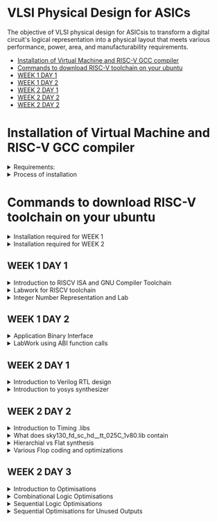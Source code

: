 
# VLSI Physical Design for ASICs
The objective of VLSI physical design for ASICsis to transform a digital circuit's logical representation into a physical layout that meets various performance, power, area, and manufacturability requirements.
- [Installation of Virtual Machine and RISC-V GCC compiler](#Installation-of-Virtual-Machine-and-RISC-V-GCC-compiler)
- [Commands to download RISC-V toolchain on your ubuntu](#Commands-to-download-RISC-V-toolchain-on-your-ubuntu)
- [WEEK 1 DAY 1](#WEEK-1-DAY-1)
- [WEEK 1 DAY 2](#WEEK-1-DAY-2)
- [WEEK 2 DAY 1](#WEEK-2-DAY-1)
- [WEEK 2 DAY 2](#WEEK-2-DAY-2)
- [WEEK 2 DAY 2](#WEEK-2-DAY-3)

# Installation of Virtual Machine and RISC-V GCC compiler
<details>

<summary>Requirements:</summary>

+ OS: Ubuntu 20
  
+ Memory: 200 GB
  
+ RAM: 6 GB
  
</details>

<details>
<summary>Process of installation</summary>
	
- [VirtualBox](https://www.virtualbox.org/wiki/Downloads) ← Click on the link to head to the downloads page. Download and install the windows hosts version
	
    - Open the VirtualBox application and click on “New”
    
    - Give a name to the VM and choose the folder where your VM files will reside.
    
    - For iso file you need to install the iso image from these sites.
    
        - For Ubuntu: http://ubuntu-releases.mirror.net.in/ubuntu/releases/jammy/ubuntu-22.04.3-desktop-amd64.iso (for Intel and AMD users)
	
        - Please refer to the ubuntu website for MacOS (M1, M2) users.
	
    - Download any one of the two iso file and include it in the iso option
    .
    - For type, choose “Linux” and for version either choose “Ubuntu 22.04 (64-bit)”.
    
    - Rest is set to default. Please DM either one of us if you’re facing issues at this point.
    
    - Click on “Next” and for base memory set it to “2048MB” if you have less than 8gb, if you have more, set it to “4096MB”.
    
    - For the Processors, leave it in “1” unless you have 4+ cores. If you have more than 4 cores, you can set it to “2”.
    
    - Click on “Next” and in the “Create a virtual hard disk now” and set it to 50GB or 100GB. Please make sure you have enough space for this, but this space that you allocate is dynamic so don’t worry, it will only take up upto 100GB when required.
    
    - Click on “Next” and “Finish”.
    
    - If you’re having issues connecting to the network inside the VM, click on the “Devices” option on the menu bar above on the VirtualBox application. In that menu, choose “Network” and enable “Connect Network Adapter”. If it still does not work after enabling, please restart the VM and see if that works.
    
    ---
    
    - For the riscv-gcc compiler, head over to this link https://www.embecosm.com/resources/tool-chain-downloads/ and install the tar.gz file based on your Linux version. **************Make sure you do this on the Virtual Machine!**************
    
        - For Ubuntu VMs
	
          -v22.04
</details>




# Commands to download RISC-V toolchain on your ubuntu

<details>
	
<summary>Installation required for WEEK 1</summary>

***Install Git and Vim with automatic "yes" response to prompts***

`sudo apt-get install git vim -y`

***Install various development tools and libraries***

`sudo apt-get install autoconf automake autotools-dev curl libmpc-dev libmpfr-dev libgmp-dev gawk build-essential bison flex texinfo gperf libtool patchutils bc zlib1g-dev git libexpat1-dev gtkwave -y`

***Navigate to the home directory***

`cd`

***Store the current directory path***

`pwd=$PWD`

***Create a directory for the RISC-V toolchain***

`mkdir riscv_toolchain`

***Enter the RISC-V toolchain directory***

`cd riscv_toolchain`

***Download and extract the RISC-V GCC toolchain***

`wget "https://static.dev.sifive.com/dev-tools/riscv64-unknown-elf-gcc-8.3.0-2019.08.0-x86_64-linux-ubuntu14.tar.gz"
tar -xvzf riscv64-unknown-elf-gcc-8.3.0-2019.08.0-x86_64-linux-ubuntu14.tar.gz `

***Add the RISC-V toolchain's bin directory to the PATH***

`export PATH=$pwd/riscv_toolchain/riscv64-unknown-elf-gcc-8.3.0-2019.08.0-x86_64-linux-ubuntu14/bin:$PATH`

***Install device-tree-compiler***

`sudo apt-get install device-tree-compiler -y`

***Clone the RISC-V ISA simulator repository***

`git clone https://github.com/riscv/riscv-isa-sim.git`

***Enter the RISC-V ISA simulator directory***

`cd riscv-isa-sim/`

***Create a build directory***

`mkdir build`

***Enter the build directory***

`cd build`

***Configure the RISC-V ISA simulator build***

`../configure --prefix=$pwd/riscv_toolchain/riscv64-unknown-elf-gcc-8.3.0-2019.08.0-x86_64-linux-ubuntu14`

***Build the RISC-V ISA simulator***

`make`

***Install the RISC-V ISA simulator***

`sudo make install`

***Navigate back to the RISC-V toolchain directory***

`cd $pwd/riscv_toolchain`

***Clone the RISC-V proxy kernel repository***

`git clone https://github.com/riscv/riscv-pk.git`

***Enter the RISC-V proxy kernel directory***

`cd riscv-pk/`

***Create a build directory***

`mkdir build`

***Enter the build directory***

`cd build`

***Configure the RISC-V proxy kernel build***

`../configure --prefix=$pwd/riscv_toolchain/riscv64-unknown-elf-gcc-8.3.0-2019.08.0-x86_64-linux-ubuntu14 --host=riscv64-unknown-elf
`
***Build the RISC-V proxy kernel***

`make`
***
Install the RISC-V proxy kernel***

`sudo make install`

***Add the RISC-V proxy kernel's bin directory to the PATH***

`export PATH=$pwd/riscv_toolchain/riscv64-unknown-elf-gcc-8.3.0-2019.08.0-x86_64-linux-ubuntu14/riscv64-unknown-elf/bin:$PATH`

***Navigate back to the RISC-V toolchain directory***

`cd $pwd/riscv_toolchain`

***Clone the Icarus Verilog repository***

`git clone https://github.com/steveicarus/iverilog.git`

***Enter the Icarus Verilog directory***

`cd iverilog/`

***Check out the v10-branch of Icarus Verilog***

`git checkout --track -b v10-branch origin/v10-branch`


***Update the repository***

`git pull`

***Make autoconf.sh executable***

`chmod 777 autoconf.sh`

***Run autoconf.sh***

`./autoconf.sh`

***Configure Icarus Verilog***

`./configure`

***Build Icarus Verilog***

`make`

***Install Icarus Verilog***

`sudo make install  `

**Update Your Path:**

**After installing, you'll want to add the toolchain binaries to your PATH:**

`echo 'export PATH=$PATH:/opt/riscv/bin' >> ~/.bashrc
source ~/.bashrc`
</details>

<details>

<summary>Installation required for WEEK 2</summary>

# updated tools installation for day 3 and day 4
`git clone https://github.com/YosysHQ/yosys.git `

`cd yosys`

`sudo apt install make`

`sudo apt-get update`

`sudo apt-get install build-essential clang bison flex  libreadline-dev gawk tcl-dev libffi-dev git  graphviz xdot pkg-config python3 libboost-system-dev libboost-python-dev libboost-filesystem-dev zlib1g-dev`

*Comment the export path in bashrc for the code given below to work*

`make config-gcc`

`make -j 4`

`sudo make install`

`sudo apt install gtkwave`

</details>



## WEEK 1 DAY 1 
<details>
<summary>Introduction to RISCV ISA and GNU Compiler Toolchain</summary>


# Introduction


![image](https://github.com/ShashidharReddy01/pes_asic_class/assets/142148810/a9f04dfd-9ff4-48b4-b6f2-47f8845763ad)
**Basic Definition**
+ An Instruction Set Architecture (ISA) is part of the abstract model of a computer that defines how the CPU is controlled by the software. The ISA acts as an interface between the hardware and the software, specifying both what the processor is capable of doing as well as how it gets done.
+ RISC-V is an open-source instruction set architecture used to develop custom processors for a variety of applications, from embedded designs to supercomputers.
# From Apps to Hardware
1. **Applications:** Applications, also known as software applications or simply apps, are programs or software designed to perform specific tasks or functions for end-users. Examples include word processors, web browsers, and games.
2. **System Software:** System software refers to a collection of programs and utilities that manage and control a computer system's hardware and provide services to other software applications. It includes the operating system, device drivers, and system utilities.
3. **Compiler:** A compiler is a software tool that translates high-level programming code (source code) written by humans into machine code or intermediate code that can be executed directly by a computer's hardware or by a virtual machine.
4. **Assembler:** An assembler is a program or tool that translates assembly language code, a low-level human-readable representation of machine code instructions, into machine code that can be executed by a computer's CPU.
5. **RTL (Register-Transfer Level):** RTL, or Register-Transfer Level, is a level of hardware description language used to model the behavior of digital circuits at a low level of abstraction. It specifies how data moves between registers and how logic operations are performed.
6. **Hardware:** Hardware refers to the physical components of a computer system, including the CPU, memory, storage devices, input/output devices, and other electronic and mechanical components. It is the tangible, physical part of a computer system.
![image](https://github.com/ShashidharReddy01/pes_asic_class/assets/142148810/1af652e7-16ef-47b9-a749-515db468e778)
# Detail description of course content
1. **Pseudo Instructions** The pseudo instructions are provided by the assembler tools, which convert them into one or more real instructions. The most commonly used pseudo instruction is the LDR. This allows a 32-bit immediate data item to be loaded into a register.
![image](https://github.com/ShashidharReddy01/pes_asic_class/assets/142148810/b1658f3c-375e-4b42-b489-82b5d3a0df30)

2. **Base Integer Instructions:** The term "base integer instructions" refers to the fundamental set of instructions that form the foundation for performing basic arithmetic, logical, and data movement operations.
3. **Multiply Extension Intructions:** The RISC-V architecture includes a set of multiply and multiply-accumulate (MAC) extension instructions that enhance the instruction set to perform efficient multiplication and multiplication-accumulate operations.
4. **Single and Double Precision Floating Point Extension:** The RISC-V architecture includes floating-point extensions that provide support for both single-precision (32-bit) and double-precision (64-bit) floating-point arithmetic operations. These extensions are often referred to as the "F" and "D" extensions, respectively. Floating-point arithmetic is essential for handling real numbers with fractional parts and for performing accurate calculations involving decimal values.
5. **Application Binary Interface:** ABI stands for "Application Binary Interface." It is a set of rules and conventions that govern how software components interact with each other at the binary level. The ABI defines various aspects of program execution, including how function calls are made, how parameters are passed and returned, how memory is allocated and managed, and more.
6. **Memory Allocation and Stack Pointer** 
- Memory allocation refers to the process of assigning and managing memory segments for various data structures, variables, and objects used by a program. It involves allocating memory space from the system's memory pool and releasing it when it is no longer needed to prevent memory leaks.
- The stack pointer is a register used by a program to keep track of the current position of the program's execution on the call stack.
</details>
<details>
<summary>Labwork for RISCV toolchain</summary>
	
# #c program 

Writing C program using Leaf editor

**Writing a c program to find sum of integers from 1 to N**

`leafpad sum1ton.c`

+ code

  ![image](https://github.com/ShashidharReddy01/pes_asic_class/assets/142148810/10a287e5-fc35-4266-81ab-c5fc1d59b62d)
  
`gcc leafpad sum1ton.c`

`./a.out`

![image](https://github.com/ShashidharReddy01/pes_asic_class/assets/142148810/d8e8b254-2cb8-4321-ac3d-23723944dd2a)

## RISCV GCC Compiler and Dissemble

Using the riscv gcc compiler

`riscv64-unknown-elf-gcc -O1 -mabi=lp64 -march=rv64i -o sum1ton.o sum1ton.c`

`spike pk sum1ton.o`

![image](https://github.com/ShashidharReddy01/pes_asic_class/assets/142148810/9cdddf6c-95c7-4a55-a78c-61697f1d0cd7)

For Assembly Code

`riscv64-unknown-elf-objdump -d sumton.o | less`

type /main to go to the main section

`/main`


For -O1 optimization


![image](https://github.com/ShashidharReddy01/pes_asic_class/assets/142148810/af34dd3c-06d0-4d58-8f98-6f019a8bc8c6)

For -OFast optimization


![image](https://github.com/ShashidharReddy01/pes_asic_class/assets/142148810/4e15a810-46a6-45a7-b883-d19d655dcf3b)

# Spike Simulation and Debug

`spike -d pk sum1ton.c` is used for debugging.

Contents of the register can be viewed as shown in the image below

![image](https://github.com/ShashidharReddy01/pes_asic_class/assets/142148810/64944ba9-08b0-4dbd-a86d-9af8255e28f9)

</details>

<details>
<summary>Integer Number Representation and Lab</summary>

## Unsigned Numbers
- Unsigned numbers, also known as non-negative numbers, are numerical values that represent magnitudes without indicating direction or sign.
- Range: 0 to 2^(N) - 1.

## Signed Numbers
- Signed numbers are numerical values that can represent both positive and negative magnitudes, along with zero.
- Range : -(2^(N-1)) to 2^(N-1) - 1.

64 bit Number System For Unsigned Numbers

+ RISC-V doubleword can represent 0 to (2^(64) - 1) unsigned numbers or positive numbers

+ RISC-V doubleword can represent 0 to (2^(63) - 1)positive & (-1) to (-2^63) negative numbers
+ 
![image](https://github.com/ShashidharReddy01/pes_asic_class/assets/142148810/0c8c40bd-85c6-403b-bda7-2d5f9929acb3)

##Lab
**UnSigned 64-bit Number**
``` c
#include <stdio.h>
#include <math.h>

int main(){
	unsigned long long int max = (unsigned long long int) (pow(2,64) -1);
	unsigned long long int min = (unsigned long long int) (pow(2,64) *(-1));
	printf("lowest number represented by unsigned 64-bit integer is %llu\n",min);
	printf("highest number represented by unsigned 64-bit integer is %llu\n",max);
	return 0;
}
```
![image](https://github.com/ShashidharReddy01/pes_asic_class/assets/142148810/45f6236a-9d45-495f-b735-1d8b32df82cd)


**Signed 64-bit Number**
``` c
#include <stdio.h>
#include <math.h>

int main(){
	long long int max = (long long int) (pow(2,63) -1);
	long long int min = (long long int) (pow(2,63) *(-1));
	printf("lowest number represented by signed 64-bit integer is %lld\n",min);
	printf("highest number represented by signed 64-bit integer is %lld\n",max);
	return 0;
}
```
![image](https://github.com/ShashidharReddy01/pes_asic_class/assets/142148810/f3bbdfcd-1a5b-40e9-a004-77773f87fcef)
</details>

## WEEK 1 DAY 2 
<details>
<summary>Application Binary Interface</summary>
	
- [Introduction to ABI](#Introduction-to-ABI)
- [Memmory Allocation for Double Words](#Memmory-Allocation-for-Double-Words)
- [Load, Add and Store Instructions](#Load-Add-and-Store-Instructions)
- [32-Registers and their ABI Names](#32--Registers-and-their-ABI-Names)
- [ABI Names](#ABI-Names)

## Introduction to ABI
An Application Binary Interface (ABI) is a set of conventions or rules that govern how functions, data structures, and system calls should be organized and accessed in a binary program or library. It defines the low-level interface between different parts of a program or between a program and the operating system. Here are the key points about an ABI:

1. **Binary Compatibility**: ABIs ensure that binary code produced by one compiler or platform can work seamlessly with code produced by another, as long as they adhere to the same ABI.

2. **Function Calling Convention**: ABIs specify how functions are called, including the order and location of arguments and return values, as well as how the call stack is managed during function calls.

3. **Register Usage**: ABIs define which registers are reserved for certain purposes (e.g., argument passing, return values, temporary storage) and how they should be managed during function calls.

4. **Data Layout**: ABIs specify how data structures like structs and arrays are laid out in memory, including rules for alignment and padding.

5. **Exception Handling**: They define how exceptions (such as hardware or software interrupts) are handled, including how control is transferred between user code and exception handlers.

6. **System Calls**: ABIs detail how programs interact with the operating system through system calls, including how arguments are passed and results are retrieved.

7. **Platform Independence**: ABIs help maintain compatibility across different platforms (e.g., different CPU architectures or operating systems) by providing a standardized interface.

8. **Dynamic Linking**: They cover aspects of dynamic linking, such as how shared libraries (DLLs on Windows or shared objects on Unix-based systems) are loaded and linked at runtime.

9. **Versioning**: Some ABIs include mechanisms for versioning so that future changes can be made without breaking compatibility with existing code.

10. **Documentation**: ABIs are typically documented and published, allowing developers to write code that conforms to the ABI's specifications.

11. **Toolchain Support**: Compilers and assemblers are designed to generate code that follows the ABI, ensuring that code produced by different tools can interoperate.

12. **Cross-Platform Development**: ABIs are especially important for cross-platform development, where code needs to run on multiple platforms with potentially different hardware architectures and operating systems.

13. **Security**: ABIs may include security-related aspects, such as buffer overflow protection mechanisms and stack canaries.


## Memmory Allocation for Double Words
64-bit number (or any multi-byte value) can be loaded into memory in little-endian or big-endian. It involves understanding the byte order and arranging the bytes accordingly
1. **Little-Endian:**
In little-endian representation, you store the least significant byte (LSB) at the lowest memory address and the most significant byte (MSB) at the highest memory address.
2. **Big-Endian:**
In big-endian representation, you store the most significant byte (MSB) at the lowest memory address and the least significant byte (LSB) at the highest memory address.

![WhatsApp Image 2023-08-20 at 17 38 47](https://github.com/ShashidharReddy01/pes_asic_class/assets/142148810/9d25d09f-9f95-4ec7-8844-44f3ddad9254)
## Load, Add and Store Instructions
Load, Add, and Store instructions are fundamental operations in computer architecture and assembly programming. They are often used to manipulate data within a computer's memory and registers.

Example `ld x8, 16(x23)`

In this Example
- `ld` is the load double-word instruction.
- `x8` is the destination register.
- `16(x23)` is the memory address pointed to by register `x5` (base address + offset).

![WhatsApp Image 2023-08-20 at 17 42 56](https://github.com/ShashidharReddy01/pes_asic_class/assets/142148810/7a5ebb35-92f6-4a27-b40f-e30812cae1c0)

Example `add x8, x24, x8`

In this Example
- `add` is the add instruction.
- `x8` is the destination register.
- `x24` and `x8` are the source registers.

![WhatsApp Image 2023-08-20 at 17 47 25](https://github.com/ShashidharReddy01/pes_asic_class/assets/142148810/5704ff1b-2008-4154-a835-569651f75e19)

## 32-Registers and their ABI Names
The choice of the number of registers in a processor's architecture, such as the RISC-V RV64 architecture with its 32 general-purpose registers, involves a trade-off between various factors. While modern processors can have more registers but increasing the number of registers could lead to larger instructions, which would take up more memory and potentially slow down instruction fetch and decode.

#### ABI Names
ABI names for registers serve as a standardized way to designate the purpose and usage of specific registers within a software ecosystem. These names play a critical role in maintaining compatibility, optimizing code generation, and facilitating communication between different software components. 

![WhatsApp Image 2023-08-20 at 17 51 23](https://github.com/ShashidharReddy01/pes_asic_class/assets/142148810/46f38e30-4c21-458f-84cc-2ee2381b8b13)

</details>

<details>
<summary>LabWork using ABI function calls</summary>

# LabWork using ABI function calls

![WhatsApp Image 2023-08-20 at 17 54 26](https://github.com/ShashidharReddy01/pes_asic_class/assets/142148810/a64bce17-042a-4dfa-a788-0b71e8778687)

**C Program**
`custom1to9.c`
  ``` c
  #include <stdio.h>
  
  extern int load(int x, int y);
  
  int main()
  {
    int result = 0;
    int count = 9;
    result = load(0x0, count+1);
    printf("Sum of numbers from 1 to 9 is %d\n", result);
  }
```
**Asseembly File**
`load.s`
``` s
.section .text
.global load
.type load, @function
load:
add a4, a0, zero
add a2, a0, a1
add a3, a0, zero
loop:
add a4, a3, a4
addi a3, a3, 1
blt a3, a2, loop
add a0, a4, zero
ret
```
![image](https://github.com/ShashidharReddy01/pes_asic_class/assets/142148810/4d109bc3-c119-4835-b32c-1d2a00b6d5e6)
</details>

## WEEK 2 DAY 1

<details>
<summary>Introduction to Verilog RTL design </summary>

- [Introduction to iverilog design testbench](#Introduction-to-iverilog-design-testbench)
- [Simulation](#Simulation)
- [Testbench](#Testbench)

## Introduction to iverilog design testbench

RTL Design, which stands for Register Transfer Level design, is a crucial phase in digital circuit design, where the functionality of digital systems is described at a level that specifies how data moves between registers. Let's expand on the key points you've mentioned:

1. **Data Transfer between Registers**: RTL design focuses on defining how data is transferred between registers within a digital circuit. Registers are small memory elements capable of storing binary data. The movement of data between these registers represents the fundamental operations of a digital system.

2. **Hardware Description Language (HDL)**: RTL designs are typically written using Hardware Description Languages like Verilog or VHDL. These languages allow designers to specify the behavior and structure of digital circuits at the register transfer level. HDLs provide a way to describe the desired functionality of the hardware without getting into the specifics of how it will be implemented.

3. **Combinational and Sequential Circuits**: RTL design involves creating descriptions for both combinational and sequential circuits. Combinational circuits are those where the output depends solely on the current input, while sequential circuits have memory elements (like registers) and the output depends on both the current input and the previous state.

4. **Logical and Hardware Operation Modeling**: RTL designs in HDLs enable modeling of logical operations (e.g., AND, OR, NOT) as well as hardware operations (e.g., addition, subtraction) at a level of abstraction that reflects the actual hardware behavior.

5. **Optimization**: RTL design involves optimizing the description to achieve specific goals. These goals might include improving performance, reducing power consumption, or minimizing the area required on a chip. Optimization techniques are applied to the RTL code to make it more efficient.

6. **Synthesizable Code**: One of the most critical aspects of RTL design is that the RTL code must be synthesizable. Synthesis is the process of translating RTL code into a netlist of gates and flip-flops that can be physically implemented on hardware. Synthesis tools, often provided by FPGA or ASIC vendors, take RTL code as input and produce a gate-level representation that can be fabricated into physical hardware.

7. **Hierarchical Design**: In complex digital systems, RTL designs are typically broken down into modules or blocks, each representing a specific function or component of the system. These modules can be designed independently and then integrated to create the complete system.

8. **Testing and Verification**: RTL designs also involve the development of testbenches and verification strategies to ensure that the designed digital circuit behaves correctly under various conditions.

## Simulation : RTL design is checked for adherence to its design specification using simulation by giving sample inputs. This helps finding and fixing bugs in the RTL design in the early stages of design development. 

**Simulator**: Simulator is the tool used for this process. It looks for changes on input signals to evaluate outputs. No change in output if there is no change in input signals

![image](https://github.com/ShashidharReddy01/pes_asic_class/assets/142148810/d45720cb-c8ad-4715-b5e8-09578ac146fa)

# Testbench
***A test bench in Verilog is an essential component of the verification process for digital designs. It serves as a simulation environment where you can apply stimulus to the RTL (Register Transfer Level) design and verify its functionality. Here, let's expand on the key components and functions of a Verilog test bench:***

1. **Stimulus Generation**: The test bench generates input signals that simulate real-world conditions or user interactions with the designed hardware. These input signals are applied to the RTL design to test its behavior. Stimulus generation can include tasks like creating clock signals, generating test vectors, or mimicking user inputs.

2. **Instantiating the Design**: In the test bench, you instantiate the RTL design under test. This means you include the design's module within the test bench code. The test bench communicates with the design module, providing inputs and monitoring outputs.

3. **Output Checking**: The other critical part of a test bench is output checking. After applying stimulus to the design, the test bench monitors the design's output signals. It compares the expected output, which is determined based on the input stimulus and the expected behavior of the design, with the actual output produced during simulation.

4. **Assertion Checks**: To ensure that the design behaves correctly, assertions are often used in the test bench. Assertions are statements in the test bench code that express expected conditions or properties of the design. If an assertion fails during simulation, it indicates a problem with the design.

5. **Timing Simulation**: The test bench allows for timing simulation, where you can evaluate how the design behaves in terms of delays, setup times, and hold times. This is crucial for ensuring that the design meets its timing requirements.

6. **Functional Coverage**: Test benches can include functional coverage checks to ensure that various aspects of the design's functionality have been thoroughly tested. Coverage metrics track which parts of the design have been exercised during simulation.

7. **Test Cases**: In a comprehensive verification process, multiple test cases are often created within the test bench. Each test case represents a specific scenario or condition that the design must handle correctly. These test cases collectively ensure thorough testing of the design.

8. **Simulation Results Comparison**: After simulation, the test bench compares the actual simulation results with the expected results. If there are discrepancies, it indicates potential issues in the RTL design.

9. **Debugging and Analysis**: When discrepancies or errors are detected, the test bench provides valuable information for debugging. Designers can analyze the simulation waveforms and debug their RTL code accordingly.

10. **Regression Testing**: As the project progresses and the design evolves, it's common to perform regression testing using the test bench. This ensures that changes or updates to the design do not introduce new issues and that existing functionality remains intact.

In summary, a Verilog test bench is a critical tool for verifying the correctness of an RTL design. It generates input stimuli, monitors output responses, checks assertions, performs timing analysis, and helps ensure that the design meets its functional and timing requirements. By thoroughly testing the design with various test cases, designers can have confidence in its reliability and correctness before moving to the synthesis and implementation stages.

![image](https://github.com/ShashidharReddy01/pes_asic_class/assets/142148810/a220c299-a94c-4fce-9f0f-ed3e5d1131f9)

![image](https://github.com/ShashidharReddy01/pes_asic_class/assets/142148810/a7e494b5-1cc7-4367-97cf-45614fa313e1)
</details>


<details>
<summary>Introduction to yosys synthesizer</summary>
	
## **Introduction to yosys synthesizer**

- [Synthesis](#Synthesis)
- [Verification of Synthesized design](#Verification-of-Synthesized-design)
- [Slower Cells](#Slower-Cells)
- [Labs on Yosys introduction](#Labs-on-Yosys-introduction)
- [Netlist code](#Netlist-code)

## Synthesis
It is a crucial step in the design process for creating digital integrated circuits. It involves transforming a high-level RTL (Register Transfer Level) design, which describes how data moves between registers and the desired functionality, into a gate-level netlist that represents the physical implementation of the design using specific logic gates. Here's an expanded explanation of the synthesis process:

1. **Converting RTL into Logic Gates**: The first step in synthesis is to convert the RTL description, written in a hardware description language like Verilog or VHDL, into a netlist consisting of basic logic gates (e.g., AND, OR, NOT). This process is sometimes referred to as "RTL synthesis." The synthesizer tool analyzes the RTL code and generates an intermediate representation in terms of logic gates.

2. **Technology Mapping**: After obtaining a netlist with basic logic gates, the synthesizer maps these gates to specific technology-dependent gates available in the target technology library. Different semiconductor technologies (e.g., CMOS, FPGA) have their own libraries of standard cells or configurable logic blocks. The synthesizer selects the appropriate gates from this library to match the desired functionality while considering factors like area, power consumption, and speed.

3. **Optimization**: The next critical phase of synthesis is optimization. The synthesizer applies various algorithms and techniques to optimize the mapped netlist. Optimization aims to improve the design in terms of performance, area utilization, and power efficiency while adhering to constraints set by the designer. Common optimization techniques include logic minimization, retiming, and resource sharing.

4. **Constraint Preservation**: Throughout the synthesis process, the synthesizer must ensure that the constraints set by the designer are preserved. These constraints may include timing requirements (e.g., clock frequency, setup and hold times), power consumption limits, or area constraints. The synthesizer makes optimization decisions while respecting these constraints.

5. **Timing Analysis**: Timing analysis is a crucial aspect of synthesis. It evaluates whether the design meets its timing requirements, such as setup and hold times for flip-flops and the maximum clock frequency. If the design doesn't meet these requirements, the synthesizer may need to make adjustments or provide recommendations for meeting them.

6. **Area and Power Analysis**: Synthesis tools also provide estimates of the chip's area utilization and power consumption based on the synthesized netlist. Designers can use this information to assess whether the design meets their area and power targets.

7. **Gate-Level Simulation**: Before proceeding to physical implementation, gate-level simulation is often performed to validate that the synthesized design behaves as expected and meets functional requirements.

8. **Documentation and Reporting**: Synthesis tools generate reports and documentation that include information about the synthesized design, including gate-level representations, critical paths, timing analysis results, and resource utilization.

Synthesis is a pivotal step in the design flow for creating digital chips. It transforms an abstract RTL design into a gate-level netlist that can be physically implemented. During this process, the synthesizer selects technology-dependent gates, optimizes the design for performance and resource utilization, ensures constraint compliance, and provides essential analysis and documentation to guide the subsequent stages of the design process. The choice of synthesis tool and the expertise of the designer significantly influence the quality and efficiency of the final chip implementation.

![image](https://github.com/ShashidharReddy01/pes_asic_class/assets/142148810/c0cbcee9-0794-4efa-8dc3-62fd4cf74ec6)

***Below are the commands to perform above synthesis.***

+ RTL Design - read_verilog
+ .lib - read_liberty
+ netlist file- write_verilog

- .lib: It is a collection of logical modules like, And, Or, Not etc...It has different flvors of same gate like 2 input AND gate, 3 input AND gate etc... with different performace speed.


![image](https://github.com/ShashidharReddy01/pes_asic_class/assets/142148810/06308534-18d0-4c24-b793-2c0db59036b9)

## Verification of Synthesized design
In order to make sure that there are no errors in the netlist, we'll have to verify the synthesized circuit. The netlist verification flow can be seen in the below image:

![image](https://github.com/ShashidharReddy01/pes_asic_class/assets/142148810/ce15fea5-9836-404e-b9be-fa1a086bd1ca)

**Need for different flavours of gate**: In order to make a faster circuit, the clock frequency should be high. For that the time period of the clock should be as low as possible. However, in a sequential circuit, clock period depends on three factors so that data is not lost or to be glitch free.

![image](https://github.com/ShashidharReddy01/pes_asic_class/assets/142148810/def5a0ec-f884-417d-9d24-b3e2d622c827)

+ Tclk > Tcq_a + Tcombi + Tsetup_b
+ Fclk = 1 / Tclk
## Slower Cells
**Why we need slower cells**:
To ensure there is no HOLD issues at flipflop B we need the cells to work at a slower rate.
Hence we need cells that work fast to meet the required performance and we also need cells that work slow to meet HOLD.

**Faster Cells vs Slower Cells**: 
Load in digital circuit is of **Capacitence**. Faster the charging or dicharging of capacitance, lesser is the celll delay. However, for a quick charge/ discharge of capacitor, we need transistors capable of sourcing more current i.e, we need WIDE TRANSISTORS. 

Wider transistors have lesser delay but consume more area and power. Narrow transistors are other way around. Faster cells come with a cost of area and power.

**Selection of the Cells**: We'll need to guide the Synthesizer to choose the flavour of cells that is optimum for implementation of logic circuit. Keeping in view of previous observations of faster vs slower cells,to avoid hold time violations, larger circuits, sluggish circuits, we offer guidance to synthesizer in the form of **Constraints**.

![image](https://github.com/ShashidharReddy01/pes_asic_class/assets/142148810/986d04c5-73de-483a-9c7c-cb78d9f55f42)

### Labs on Yosys introduction

Invoking Yosys:
`yosys`
![image](https://github.com/ShashidharReddy01/pes_asic_class/assets/142148810/48ae79a9-ac5d-476e-8348-9533a78b3e3d)

Snippet below illustrates reading .lib, design and choosing the module to synthesize:
![image](https://github.com/ShashidharReddy01/pes_asic_class/assets/142148810/3e0de64b-28a8-4e5b-8723-253d2b776dfb)
![image](https://github.com/ShashidharReddy01/pes_asic_class/assets/142148810/75072a0f-9aaf-4022-8832-cedc3b709bc6)
![image](https://github.com/ShashidharReddy01/pes_asic_class/assets/142148810/8b58f250-15bf-4959-98bb-05875965729b)

`gvim good_mux.v`
+ `to run this file download sudo apt install vim-gtk3`

![image](https://github.com/ShashidharReddy01/pes_asic_class/assets/142148810/43ac037a-dd95-4d92-9b39-4af13967102d)

- To synthesize use command `synth -top good_mux`

![image](https://github.com/ShashidharReddy01/pes_asic_class/assets/142148810/88939bb8-32e3-431b-b268-36735af13927)

![image](https://github.com/ShashidharReddy01/pes_asic_class/assets/142148810/d46fbc9c-c2d5-4037-9b46-f1d2f6df33fc)

`abc -liberty sky130_fd_sc_hd__tt_025C_1v80.lib`

**abc:** ABC is a tool within Yosys used for technology mapping and optimization. It's often used in the synthesis flow to map a high-level RTL description to a lower-level gate-level representation.

**liberty** This flag indicates that you are providing a Liberty library file as input. A Liberty library file is a file that describes the timing, power, and other characteristics of the cells in a digital standard cell library. These libraries are essential for synthesis tools to perform accurate timing analysis and optimization.

**sky130_fd_sc_hd__tt_025C_1v80.lib:** This is the name of the Liberty library file you are providing to Yosys. The name appears to follow a specific naming convention, indicating it's likely part of the SkyWater 130nm process technology, which is a popular open-source process technology for ASIC (Application-Specific Integrated Circuit) design.

**In summary**, The command is using Yosys with the ABC tool to perform synthesis and optimization operations on a design, and it's using a specific Liberty library file tailored for the SkyWater 130nm process technology. This is a typical step in the process of converting a high-level RTL design into a gate-level representation suitable for further steps in the ASIC design flow, such as place and route.

![image](https://github.com/ShashidharReddy01/pes_asic_class/assets/142148810/c186e404-bbb7-49a9-8df1-07c43fa90f22)

![image](https://github.com/ShashidharReddy01/pes_asic_class/assets/142148810/5f6c0770-3c2c-4e88-b12b-c13ad909adcf)

+ From the above picture we can infer that the MUX we have used has
  - 3 Input Signals
  - 1 Output Signal
  - 0 Internal Signal
  - Cells used
    - mux2
  
   
Command `show` gives us the graphical version of the logics we have used as shown in the below picture

![image](https://github.com/ShashidharReddy01/pes_asic_class/assets/142148810/7a52fcc9-e68a-4642-b7dc-bfd08232035e)

## Netlist code
Command to load netlist is  `write_verilog good_mux_netlist.v` and to open it use the command `!gvim good_mux_netlist.v`

![image](https://github.com/ShashidharReddy01/pes_asic_class/assets/142148810/36b660f1-b629-492b-85d2-de63735efbba)

**Simplified netlist code**: This code consisits of additional switch. To further simplify, we use below command

![image](https://github.com/ShashidharReddy01/pes_asic_class/assets/142148810/2cad4a95-5bee-4086-b736-93e2a2e7d8dc)

It has created:
 - instantiation of mux2
 - name to instantiation
 - interal nets
</details>

## WEEK 2 DAY 2

<details>
<summary>Introduction to Timing .libs</summary>

## **Sky130_fd_sc_hd__tt_025C_1v80.lib**

**sky130:** This identifier signifies that the library is tailored for the SkyWater 130nm process technology. Process technology defines the manufacturing details for integrated circuits, such as transistor size and performance attributes.

**fd_sc_hd:** These abbreviations likely denote specific features of the library:

**fd:** It may stand for "Foundation," implying that the library contains essential building blocks for digital IC design.

**sc:** This could signify "Standard Cells," which are predefined logic gates employed in IC design.

**hd:** This might represent "high-density" libraries, often featuring compact cell designs to maximize logic density within ICs.

**tt_025C:** This segment could indicate the library's operational conditions or settings:

**tt:** It could be an abbreviation for "typical temperature," denoting the library's performance under standard conditions.

**025C:** This possibly refers to 25 degrees Celsius, a common temperature used in IC specifications. Understanding how a library performs at different temperatures is crucial for design considerations.

**1v80:** This part likely represents the library's supply voltage:

**1v80:** It indicates a supply voltage of 1.8 volts. This voltage level is frequently used in digital ICs and has a significant impact on a chip's power consumption and performance characteristics.
</details>
<details>
<summary>What does sky130_fd_sc_hd__tt_025C_1v80.lib contain</summary>

Use `gvim ../lib/sky130_fd_sc_hd__tt_025C_1v80.lib` command to view what this library contains/
	
![image](https://github.com/ShashidharReddy01/pes_asic_class/assets/142148810/fd87a852-1367-4da1-86df-2b0643585548)

+ It also shows us Units of Various Parameters

![image](https://github.com/ShashidharReddy01/pes_asic_class/assets/142148810/fa34ecb4-eaf4-464d-842b-d581d61921d9)

+ The below image shows the power consumption and area comparision.

![image](https://github.com/ShashidharReddy01/pes_asic_class/assets/142148810/7ead027e-ce6e-42d0-aab7-2a38c0297d4c)

![image](https://github.com/ShashidharReddy01/pes_asic_class/assets/142148810/2f7e21c8-a1c3-4fc1-9de5-bea9e965e61e)

</details>
<details>
<summary>Hierarchial vs Flat synthesis</summary>
	
## Hierarchial vs Flat synthesis

**Hierarchical and flat synthesis** are two different approaches to designing and synthesizing digital integrated circuits. Each has its advantages and disadvantages, and the choice between them depends on the specific requirements and complexity of the design. Here's an overview of both approaches:

**Flat Synthesis:**

1. **Single-Level Structure:** In flat synthesis, the entire design is represented as a single-level structure. This means that all modules, components, and logic elements are placed in a single design hierarchy.

2. **Simplicity:** Flat synthesis is simpler to implement and understand, especially for smaller designs with few modules. It's a straightforward way to design digital circuits.

3. **Limited Scalability:** Flat synthesis can become unwieldy and difficult to manage as the design size increases. It may not be practical for complex designs with many components.

4. **Limited Reusability:** Reusing components in a flat design can be challenging, as everything is at the same hierarchical level. Changes to one part of the design can have unintended consequences elsewhere.

**Hierarchical Synthesis:**

1. **Multi-Level Structure:** Hierarchical synthesis breaks the design into multiple levels or layers of hierarchy. Each level contains smaller, more manageable sub-modules or blocks.

2. **Scalability:** Hierarchical synthesis is more scalable and better suited for complex designs. It allows for easier organization and management of large and intricate circuits.

3. **Modularity and Reusability:** Hierarchical designs are inherently modular, making it easier to reuse components in different parts of the design or in other projects. This promotes a more structured and efficient design process.

4. **Ease of Debugging and Testing:** Debugging and testing are often more straightforward in hierarchical designs because issues can be localized to specific modules or hierarchy levels.

5. **Improved Collaboration:** Hierarchical designs are well-suited for team collaboration, as different team members can work on separate modules independently, reducing conflicts and integration challenges.

For smaller, less complex designs, **flat synthesis** may be adequate and simpler to implement. However, for larger and more complex designs, **hierarchical synthesis** is generally preferred because it offers better scalability, modularity, reusability, and organization, making it easier to manage and maintain the design throughout its lifecycle.

### Labwork

+ For **Hierarchial Synthesis** we use the file module.v

On terminal use the commands as given below:

`cd vlsi/sky130RTLDesignAndSynthesisWorkshop/verilog_files`

`gvim multiple_modules.v`

![image](https://github.com/ShashidharReddy01/pes_asic_class/assets/142148810/67418513-1a0e-420d-b389-fe6a8eb7e33a)

`yosys`

`read_liberty -lib ../lib/sky130_fd_sc_hd__tt_025C_1v80.lib`

`read_verilog multiple_modules.v`

`synth -top multiple_modules`

![image](https://github.com/ShashidharReddy01/pes_asic_class/assets/142148810/54b7acba-8fbd-4c5a-a6ee-fb0dc5b07821)

![image](https://github.com/ShashidharReddy01/pes_asic_class/assets/142148810/6deb9945-6a66-4a2f-a145-0f95d082002e)

**To view the netlist**

`abc -liberty ../lib/sky130_fd_sc_hd__tt_025C_1v80.lib`

`show multiple_modules`

![image](https://github.com/ShashidharReddy01/pes_asic_class/assets/142148810/f819e2c1-eb36-440d-90fc-562cdc39de7c)


`write_verilog -noattr multiple_modules_hier.v`

`!gvim multiple_modules_hier.v`

![image](https://github.com/ShashidharReddy01/pes_asic_class/assets/142148810/d9b92127-f8ed-485b-8f68-60225d5b186a)

![image](https://github.com/ShashidharReddy01/pes_asic_class/assets/142148810/b251c0ed-ca0c-4856-91ca-1ad774241847)

For **Flattened Synthesis** we use the file multiple_module.v

On terminal use the commands as given below:

`cd vlsi/sky130RTLDesignAndSynthesisWorkshop/verilog_files`

`yosys`

`read_liberty -lib ../lib/sky130_fd_sc_hd__tt_025C_1v80.lib`

`read_verilog multiple_modules.v`

`synth -top multiple_modules`

`abc -liberty ../lib/sky130_fd_sc_hd__tt_025C_1v80.lib`

`flatten`

`show`

![image](https://github.com/ShashidharReddy01/pes_asic_class/assets/142148810/ab25652b-72bb-4b7d-8259-0a5d931beb95)

`write_verilog -noattr multiple_modules_flat.v`

`!gvim multiple_modules_flat.v`

![image](https://github.com/ShashidharReddy01/pes_asic_class/assets/142148810/c09996e6-759d-4bfe-ae24-338b547df093)


</details>
<details>
<summary>Various Flop coding and optimizations</summary>

## Various Flop coding and optimizations

### Why Flops and Flop Coding Style

**Flop** refers to a flip-flop, which is a fundamental building block used to store binary information in a digital circuit. Flip-flops are crucial components in sequential logic circuits and are used to store state information or to synchronize signals. They are often used in various digital systems, including microprocessors, memory elements, and more.

The term **flop coding style** generally refers to different ways of describing and implementing flip-flops in hardware description languages (HDLs) such as VHDL or Verilog. These coding styles can vary based on design practices, target technology, and design requirements. Here are a few common flop coding styles:

1. **Structural Style**:
   - In structural coding, you describe the flip-flop using low-level logic gates, such as AND, OR, and NOT gates.
   - This style offers precise control over the flip-flop's behavior and can be useful for specifying custom flip-flops with specific functionality.
   - It can be less abstract and more detailed compared to other coding styles.

2. **Behavioral Style**:
   - Behavioral coding focuses on specifying the intended functionality of the flip-flop without getting into the low-level gate-level details.
   - You describe what the flip-flop should do rather than how it should be implemented.
   - It's a high-level and more abstract approach to coding flip-flops.

3. **RTL (Register-Transfer Level) Style**:
   - RTL is a widely used coding style for describing flip-flops.
   - In RTL, you specify how data flows from one flip-flop to another, capturing the data path and control signals.
   - RTL coding is closer to the actual hardware behavior but is still abstracted from the gate-level details.

4. **Synthesizable Style**:
   - When coding for synthesis (the process of translating high-level code into gates), you need to follow a style that can be synthesized into hardware efficiently.
   - This style adheres to synthesis-friendly constructs and practices to ensure that the HDL code can be transformed into actual flip-flops in the target technology.

5. **Preferred Styles by Synthesis Tools**:
   - Different synthesis tools might have preferred coding styles or optimizations.
   - Understanding the capabilities and preferences of your synthesis tool can influence your choice of flop coding style.

## D Flip Flop:

**D Flip-Flop with Asynchronous Set (AS):**

1. **Data (D) Input**: The D input represents the data that you want to store in the flip-flop. The flip-flop changes its output state (Q) based on the value of D when the set condition is met.

2. **Clock (CLK) Input**: The CLK input controls when the flip-flop samples the D input and updates its state. Typically, D flip-flops change state on the rising or falling edge of the clock, depending on the specific design.

3. **Asynchronous Set (S) Input**:
   - **Set (S)**: When the S signal is asserted (e.g., S = 1), it immediately sets the Q output to 1, irrespective of the clock state. This means that even if the clock is in an inactive state, the flip-flop will set to 1 when S is active.

4. **Asynchronous Behavior**: The asynchronous set (AS) input overrides the clocked behavior of the flip-flop. If S is asserted while the clock is inactive, the output state will change asynchronously, without waiting for a clock edge.

5. **Use Cases**: AS flip-flops are useful when you need to force a specific state in a circuit immediately, regardless of the clock. However, they should be used with caution due to the potential for asynchronous behavior.

`gvim dff_asyncres_syncres.v`

![image](https://github.com/ShashidharReddy01/pes_asic_class/assets/142148810/3da1b636-a5b5-43ca-9c06-54d8ae9e241c)


**D Flip-Flop with Asynchronous Reset (AR):**

1. **Data (D) Input**: The D input specifies the data that you want to store in the flip-flop. The flip-flop updates its output state (Q) based on the D input when the reset condition is met.

2. **Clock (CLK) Input**: The CLK input determines when the flip-flop samples the D input and updates its state. The flip-flop typically changes state on the rising or falling edge of the clock.

3. **Asynchronous Reset (R) Input**:
   - **Reset (R)**: When the R signal is asserted (e.g., R = 1), it immediately resets the Q output to 0, regardless of the clock state. This means that even if the clock is inactive, the flip-flop will reset to 0 when R is active.

4. **Asynchronous Behavior**: The asynchronous reset (AR) input overrides the clocked behavior of the flip-flop. If R is asserted while the clock is inactive, the output state will change asynchronously, without waiting for a clock edge.

5. **Use Cases**: AR flip-flops are employed when you need to force a specific state in a circuit immediately, without waiting for the clock. However, similar to AS flip-flops, they should be used carefully to manage potential asynchronous issues.

`gvim dff_async_set.v`

![image](https://github.com/ShashidharReddy01/pes_asic_class/assets/142148810/1f436e5c-8fd7-4bba-8049-2d898648e581)


**D Flip-Flop with Synchronous Reset (SR):**

1. **Data (D) Input**: The D input specifies the data you want to store in the flip-flop. The flip-flop updates its output state (Q) based on the D input when the reset condition is met, but this is synchronized with the clock.

2. **Clock (CLK) Input**: The CLK input determines when the flip-flop samples the D input and updates its state. Typically, D flip-flops change state on the rising or falling edge of the clock, depending on their specific design.

3. **Synchronous Reset (R) Input**:
   - **Reset (R)**: When the R signal is asserted (e.g., R = 1) and the clock edge arrives, the flip-flop resets (Q becomes 0) on that clock edge. The reset operation occurs in sync with the clock.

4. **Synchronous Behavior**: In synchronous reset (SR) flip-flops, the reset operation only takes effect at the specified clock edge. This ensures that the flip-flop state changes are synchronized with the clock and avoids glitches.

5. **Use Cases**: SR flip-flops are widely used in synchronous digital designs, particularly when precise timing control is required. They help maintain the integrity of the sequential logic and prevent race conditions while allowing for controlled resets.

`gvim dff_syncres.v`

![image](https://github.com/ShashidharReddy01/pes_asic_class/assets/142148810/87ed5a9e-d795-4ae4-a8f6-e737a8306586)


**D Flip-Flop with Asynchronous Reset (AR) and Synchronous Reset (SR):**

1. **Data (D) Input**: The D input represents the data that you want to store in the flip-flop. The flip-flop changes its output state (Q) based on the value of D.

2. **Clock (CLK) Input**: The CLK input controls when the flip-flop samples the D input and updates its state. Typically, D flip-flops change state on the rising or falling edge of the clock, depending on their specific implementation.

3. **Asynchronous Reset (AR) Input**:
   - **Reset (AR)**: When the AR signal is asserted (e.g., AR = 1), it immediately resets the Q output to 0, regardless of the clock state. This asynchronous reset operation occurs independently of the clock, providing an immediate reset capability.

4. **Synchronous Reset (SR) Input**:
   - **Reset (SR)**: When the SR signal is asserted (e.g., SR = 1) and the clock edge arrives, the flip-flop resets (Q becomes 0) on that clock edge. This synchronous reset operation is synchronized with the clock.

5. **Reset Priority**: In this configuration, if both asynchronous and synchronous resets are asserted simultaneously, the asynchronous reset (AR) usually takes priority, forcing the flip-flop to reset immediately, regardless of the clock edge.

6. **Use Cases**: D flip-flops with both asynchronous and synchronous reset capabilities are versatile and can be used in designs where you need a combination of immediate reset (AR) and controlled, clock-synchronized reset (SR). They provide flexibility in managing reset conditions based on design requirements.

`gvim dff_asyncres_syncres.v`

![image](https://github.com/ShashidharReddy01/pes_asic_class/assets/142148810/80fa0b72-a9ea-40cb-b87a-cc53ab3fbac6)


### Lab Flop Synthesis and Simulations

1. **D Flip Flop with Asynchronous Reset Simulation and Synthesis**

`cd vlsi/sky130RTLDesignAndSynthesisWorkshop/verilog_files`

`iverilog dff_asyncres.v tb_dff_asyncres.v`

`./a.out`

`gtkwave tb_dff_asyncres.vcd`

`cd vlsi/sky130RTLDesignAndSynthesisWorkshop/verilog_files`

`yosys`

`read_liberty -lib ../lib/sky130_fd_sc_hd__tt_025C_1v80.lib`

`read_verilog dff_async_set.v`

`synth -top dff_async_set`

`dfflibmap -liberty ../lib/sky130_fd_sc_hd__tt_025C_1v80.lib`

`abc -liberty ../lib/sky130_fd_sc_hd__tt_025C_1v80.lib`

`show`

![image](https://github.com/ShashidharReddy01/pes_asic_class/assets/142148810/09939086-1be9-48da-a0c4-2c4c497e43e5)

![image](https://github.com/ShashidharReddy01/pes_asic_class/assets/142148810/9f562191-3f5b-42cb-bb6a-59e3d2606565)


2. **D Flip Flop with Asynchronous Reset Simulation and Synthesis**

`cd vlsi/sky130RTLDesignAndSynthesisWorkshop/verilog_files`

`iverilog dff_syncres.v tb_dff_syncres.v`

`./a.out`

`gtkwave tb_dff_syncres.vcd`

`cd vlsi/sky130RTLDesignAndSynthesisWorkshop/verilog_files`

`yosys`

`read_liberty -lib ../lib/sky130_fd_sc_hd__tt_025C_1v80.lib`

`read_verilog dff_syncres.v`

`synth -top dff_syncres`

`dfflibmap -liberty ../lib/sky130_fd_sc_hd__tt_025C_1v80.lib `

`abc -liberty ../lib/sky130_fd_sc_hd__tt_025C_1v80.lib`

`show`

![image](https://github.com/ShashidharReddy01/pes_asic_class/assets/142148810/9e23d04d-b8d4-4bf5-8b47-40c8382b1059)

![image](https://github.com/ShashidharReddy01/pes_asic_class/assets/142148810/9db3e622-8acd-43df-9f5d-9ffca64ff59e)

3. **D Flip Flop with Synchronous Reset Simulation and Synthesis**

`cd vlsi/sky130RTLDesignAndSynthesisWorkshop/verilog_files`

`iverilog dff_syncres.v tb_dff_syncres.v`

`./a.out`

`gtkwave tb_dff_syncres.vcd`

`yosys`

`read_liberty -lib ../lib/sky130_fd_sc_hd__tt_025C_1v80.lib`

`read_verilog dff_syncres.v`

`synth -top dff_syncres`

`dfflibmap -liberty ../lib/sky130_fd_sc_hd__tt_025C_1v80.lib `

`abc -liberty ../lib/sky130_fd_sc_hd__tt_025C_1v80.lib`

`show`

![image](https://github.com/ShashidharReddy01/pes_asic_class/assets/142148810/498994ef-921f-4282-a80d-ef3df03c2469)

![image](https://github.com/ShashidharReddy01/pes_asic_class/assets/142148810/bf01b629-6210-401f-91a0-d64d1c55d0a7)


### Interesting Optimizations

`gvim mult_2.v`

![image](https://github.com/ShashidharReddy01/pes_asic_class/assets/142148810/55b384c8-a29b-4317-9d77-149001e284cc)

`yosys`

`read_liberty -lib ../lib/sky130_fd_sc_hd__tt_025C_1v80.lib`

`read_verilog mult_2.v`

`synth -top mul2`

![image](https://github.com/ShashidharReddy01/pes_asic_class/assets/142148810/36da9ee8-9f64-40e5-a901-c44845def678)


`abc -liberty ../lib/sky130_fd_sc_hd__tt_025C_1v80.lib`

`show`

![image](https://github.com/ShashidharReddy01/pes_asic_class/assets/142148810/acf0854f-769b-4000-b162-74efd656adbc)


`write_verilog -noattr mul2_netlist.v`

`!gvim mul2_netlist.v`

![image](https://github.com/ShashidharReddy01/pes_asic_class/assets/142148810/22e1f6d7-12c9-4645-a7b9-31592f735750)


`gvim mult_8.v`

![image](https://github.com/ShashidharReddy01/pes_asic_class/assets/142148810/1ecc2b7f-b585-4f3e-9946-49678beb3690)

`yosys`

`read_liberty -lib ../lib/sky130_fd_sc_hd__tt_025C_1v80.lib`

`read_verilog mult_8.v`

`synth -top mult8`

`abc -liberty ../lib/sky130_fd_sc_hd__tt_025C_1v80.lib`

`show`

![image](https://github.com/ShashidharReddy01/pes_asic_class/assets/142148810/3acff9f0-0b36-4783-9597-379cf9338461)


`write_verilog -noattr mult8_netlist.v`

`!gvim mult8_netlist.v`

![image](https://github.com/ShashidharReddy01/pes_asic_class/assets/142148810/16459fa0-fa66-472c-9532-31a76cfb952e)

</details>

## WEEK 2 DAY 3

<details>
<summary>Introduction to Optimisations</summary>
	
## Introduction to Optimisations
</details>

<details>
<summary>Combinational Logic Optimisations</summary>

## Combinational Logic Optimisations

+ [opt check](#opt-check)
+ [opt check1](#opt-check1)
+ [opt check2](#opt-check2)
+ [opt check3](#opt-check3)
+ [multiple module opt](#multiple-module-opt)

</details>

<details>
<summary>Sequential Logic Optimisations</summary>

## Sequential Logic Optimisations

+ [dff const1](#dff-const1)
+ [dff const2](#dff-const2)
+ [dff const3](#dff-const3)
+ [dff const4](#dff-const4)
+ [dff const5](#dff-const5)

</details>

<details>
<summary>Sequential Optimisations for Unused Outputs</summary>

## Sequential Optimisations for Unused Outputs

+ [counter opt1](#counter-opt1)
+ [counter opt2](#counter-opt2)
</details>




 
 










    













































  






